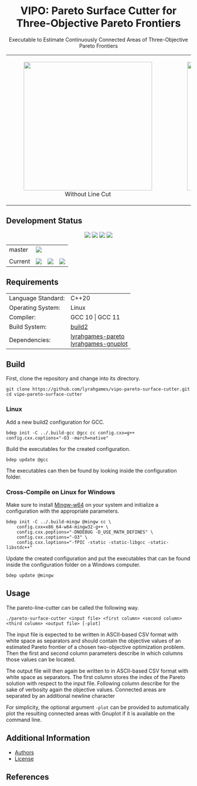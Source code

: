 <h1 align="center">
    VIPO: Pareto Surface Cutter for <br>Three-Objective Pareto Frontiers
</h1>

<p align="center">
    Executable to Estimate Continuously Connected Areas of Three-Objective Pareto Frontiers
</p>

<table align="center" border="0">
    <tr>
        <td align="center">
            <figure>
                <img src="docs/images/pareto2-kursawe-wrong-cropped.png" width="350">
                <figcaption>Without Line Cut</figcaption>
            </figure>
        </td>
        <td align="center">
            <figure>
                <img src="docs/images/pareto2-kursawe-frontier-cropped.png" width="350">
                <figcaption>With Line Cut</figcaption>
            </figure>
        </td>
    </tr>
</table>

## Development Status

<p align="center">
    <img src="https://img.shields.io/github/languages/top/lyrahgames/vipo-pareto-surface-cutter.svg?style=for-the-badge">
    <img src="https://img.shields.io/github/languages/code-size/lyrahgames/vipo-pareto-surface-cutter.svg?style=for-the-badge">
    <img src="https://img.shields.io/github/repo-size/lyrahgames/vipo-pareto-surface-cutter.svg?style=for-the-badge">
    <a href="COPYING.md">
        <img src="https://img.shields.io/github/license/lyrahgames/vipo-pareto-surface-cutter.svg?style=for-the-badge&color=blue">
    </a>
</p>

<b>
<table align="center">
    <tr>
        <td>
            master
        </td>
        <td>
            <a href="https://github.com/lyrahgames/pxart">
                <img src="https://img.shields.io/github/last-commit/lyrahgames/vipo-pareto-surface-cutter/master.svg?logo=github&logoColor=white">
            </a>
        </td>
    </tr>
    <tr>
        <td>
        </td>
    </tr>
    <tr>
        <td>
            Current
        </td>
        <td>
            <a href="https://github.com/lyrahgames/vipo-pareto-surface-cutter">
                <img src="https://img.shields.io/github/commit-activity/y/lyrahgames/vipo-pareto-surface-cutter.svg?logo=github&logoColor=white">
            </a>
        </td>
        <td>
            <img src="https://img.shields.io/github/tag/lyrahgames/vipo-pareto-surface-cutter.svg?logo=github&logoColor=white">
        </td>
        <td>
            <img src="https://img.shields.io/github/tag-date/lyrahgames/vipo-pareto-surface-cutter.svg?label=latest%20tag&logo=github&logoColor=white">
        </td>
    </tr>
</table>
</b>


## Requirements
<b>
<table align="center">
    <tr>
        <td>Language Standard:</td>
        <td>C++20</td>
    </tr>
    <tr>
        <td>Operating System:</td>
        <td>Linux</td>
    </tr>
    <tr>
        <td>Compiler:</td>
        <td>GCC 10 | GCC 11</td>
    </tr>
    <tr>
        <td>Build System:</td>
        <td>
            <a href="https://build2.org/">build2</a>
        </td>
    </tr>
    <tr>
        <td>Dependencies:</td>
        <td>
            <a href="https://github.com/lyrahgames/pareto">
                lyrahgames-pareto
            </a>
            <br>
            <a href="https://github.com/lyrahgames/gnuplot">
                lyrahgames-gnuplot
            </a>
        </td>
    </tr>
</table>
</b>

## Build
First, clone the repository and change into its directory.

    git clone https://github.com/lyrahgames/vipo-pareto-surface-cutter.git
    cd vipo-pareto-surface-cutter

### Linux
Add a new build2 configuration for GCC.

    bdep init -C ../.build-gcc @gcc cc config.cxx=g++ config.cxx.coptions="-O3 -march=native"

Build the executables for the created configuration.

    bdep update @gcc

The executables can then be found by looking inside the configuration folder.

### Cross-Compile on Linux for Windows
Make sure to install [Mingw-w64](https://www.mingw-w64.net) on your system and initialize a configuration with the appropriate parameters.

    bdep init -C ../.build-mingw @mingw cc \
        config.cxx=x86_64-w64-mingw32-g++ \
        config.cxx.poptions="-DNDEBUG -D_USE_MATH_DEFINES" \
        config.cxx.coptions="-O3" \
        config.cxx.loptions="-fPIC -static -static-libgcc -static-libstdc++"

Update the created configuration and put the executables that can be found inside the configuration folder on a Windows computer.

    bdep update @mingw

## Usage
The pareto-line-cutter can be called the following way.

    ./pareto-surface-cutter <input file> <first column> <second column> <third column> <output file> [-plot]

The input file is expected to be written in ASCII-based CSV format with white space as separators and should contain the objective values of an estimated Pareto frontier of a chosen two-objective optimization problem.
Then the first and second column parameters describe in which columns those values can be located.

The output file will then again be written to in ASCII-based CSV format with white space as separators.
The first column stores the index of the Pareto solution with respect to the input file.
Following column describe for the sake of verbosity again the objective values.
Connected areas are separated by an additional newline character

For simplicity, the optional argument `-plot` can be provided to automatically plot the resulting connected areas with Gnuplot if it is available on the command line.

## Additional Information
- [Authors](AUTHORS.md)
- [License](COPYING.md)

## References
